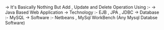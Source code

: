-> It's Basically Nothing But Add , Update and Delete Operation Using :-
-> Java Based Web Application
-> Technology :- EJB , JPA , JDBC
-> Database :- MySQL
-> Software :- Netbeans , MySql WorkBench (Any Mysql Databse Software)
